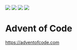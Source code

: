 ![](https://img.shields.io/badge/2021%20⭐-22-yellow) 
![](https://img.shields.io/badge/2022%20⭐-12-yellow)
![](https://img.shields.io/badge/2023%20⭐-12-yellow)
![](https://img.shields.io/badge/2024%20⭐-6-yellow)

# Advent of Code
https://adventofcode.com
